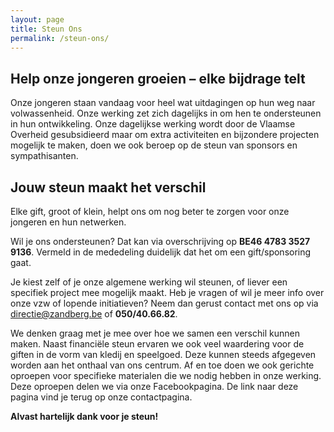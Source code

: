```yaml
---
layout: page
title: Steun Ons
permalink: /steun-ons/
---
```


## Help onze jongeren groeien – elke bijdrage telt

Onze jongeren staan vandaag voor heel wat uitdagingen op hun weg naar volwassenheid. Onze werking zet zich dagelijks in om hen te ondersteunen in hun ontwikkeling. Onze dagelijkse werking wordt door de Vlaamse Overheid gesubsidieerd maar om extra activiteiten en bijzondere projecten mogelijk te maken, doen we ook beroep op de steun van sponsors en sympathisanten.

## Jouw steun maakt het verschil

Elke gift, groot of klein, helpt ons om nog beter te zorgen voor onze jongeren en hun netwerken.

Wil je ons ondersteunen? Dat kan via overschrijving op **BE46 4783 3527 9136**.
Vermeld in de mededeling duidelijk dat het om een gift/sponsoring gaat.

Je kiest zelf of je onze algemene werking wil steunen, of liever een specifiek project mee mogelijk maakt. Heb je vragen of wil je meer info over onze vzw of lopende initiatieven? Neem dan gerust contact met ons op via <directie@zandberg.be> of **050/40.66.82**.

We denken graag met je mee over hoe we samen een verschil kunnen maken.
Naast financiële steun ervaren we ook veel waardering voor de giften in de vorm van kledij en speelgoed. Deze kunnen steeds afgegeven worden aan het onthaal van ons centrum. Af en toe doen we ook gerichte oproepen voor specifieke materialen die we nodig hebben in onze werking. Deze oproepen delen we via onze Facebookpagina. De link naar deze pagina vind je terug op onze contactpagina.

**Alvast hartelijk dank voor je steun!**
